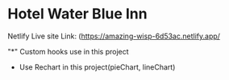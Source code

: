 # Hotel Water Blue Inn

 Netlify Live site Link: (https://amazing-wisp-6d53ac.netlify.app/

"*" Custom hooks use in this project
* Use Rechart in this project(pieChart, lineChart)
